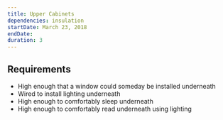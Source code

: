 ```yaml
---
title: Upper Cabinets
dependencies: insulation
startDate: March 23, 2018
endDate:
duration: 3
---
```


## Requirements

 - High enough that a window could someday be installed underneath
 - Wired to install lighting underneath
 - High enough to comfortably sleep underneath
 - High enough to comfortably read underneath using lighting
